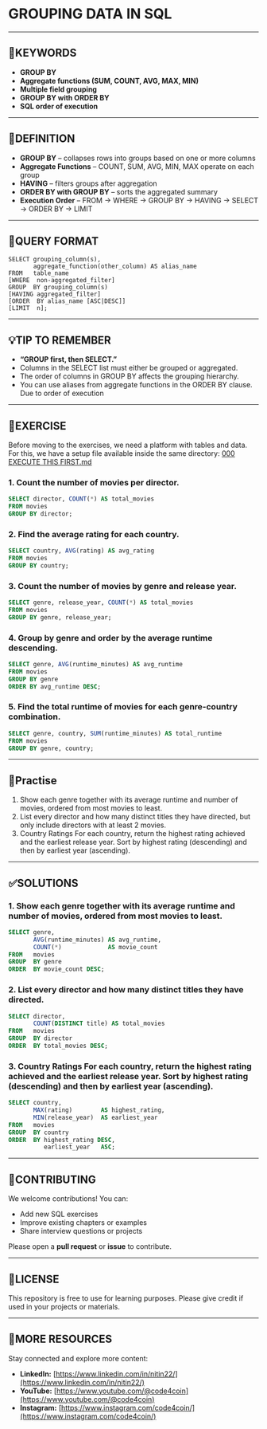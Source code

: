 # GROUPING DATA IN SQL
---
## 🔑KEYWORDS
- **GROUP BY**
- **Aggregate functions (SUM, COUNT, AVG, MAX, MIN)**
- **Multiple field grouping**
- **GROUP BY with ORDER BY**
- **SQL order of execution**
---
## 📖DEFINITION
- **GROUP BY** – collapses rows into groups based on one or more columns
- **Aggregate Functions** – COUNT, SUM, AVG, MIN, MAX operate on each group
- **HAVING** – filters groups after aggregation
- **ORDER BY with GROUP BY** – sorts the aggregated summary
- **Execution Order** – FROM → WHERE → GROUP BY → HAVING → SELECT → ORDER BY → LIMIT

---
## 🧱QUERY FORMAT

```text
SELECT grouping_column(s),
       aggregate_function(other_column) AS alias_name
FROM   table_name
[WHERE  non-aggregated_filter]
GROUP  BY grouping_column(s)
[HAVING aggregated_filter]
[ORDER  BY alias_name [ASC|DESC]]
[LIMIT  n];
```
---
## 💡TIP TO REMEMBER
- **“GROUP first, then SELECT.”**
- Columns in the SELECT list must either be grouped or aggregated.
- The order of columns in GROUP BY affects the grouping hierarchy.
- You can use aliases from aggregate functions in the ORDER BY clause. Due to order of execution
---
## 💪EXERCISE
Before moving to the exercises, we need a platform with tables and data.  
For this, we have a setup file available inside the same directory: [000 EXECUTE THIS FIRST.md](https://github.com/code4coin/001-SQL-Structured-Query-Language-/blob/main/001%20SQL%20FOR%20DATA%20ENGINEERS/001%20Exercises/000%20EXECUTE%20THIS%20FIRST.md)

### 1. Count the number of movies per director.
```sql
SELECT director, COUNT(*) AS total_movies
FROM movies
GROUP BY director;
```
### 2. Find the average rating for each country.
```sql
SELECT country, AVG(rating) AS avg_rating
FROM movies
GROUP BY country;
```
### 3. Count the number of movies by genre and release year.
```sql
SELECT genre, release_year, COUNT(*) AS total_movies
FROM movies
GROUP BY genre, release_year;
```
### 4. Group by genre and order by the average runtime descending.
```sql
SELECT genre, AVG(runtime_minutes) AS avg_runtime
FROM movies
GROUP BY genre
ORDER BY avg_runtime DESC;
```
### 5. Find the total runtime of movies for each genre-country combination.
```sql
SELECT genre, country, SUM(runtime_minutes) AS total_runtime
FROM movies
GROUP BY genre, country;
```
---
## 🧠Practise
1. Show each genre together with its average runtime and number of movies, ordered from most movies to least.
2. List every director and how many distinct titles they have directed, but only include directors with at least 2 movies.
3. Country Ratings For each country, return the highest rating achieved and the earliest release year. Sort by highest rating (descending) and then by earliest year (ascending).
---
## ✅SOLUTIONS
### 1. Show each genre together with its average runtime and number of movies, ordered from most movies to least.
```sql
SELECT genre,
       AVG(runtime_minutes) AS avg_runtime,
       COUNT(*)             AS movie_count
FROM   movies
GROUP  BY genre
ORDER  BY movie_count DESC;
```
### 2. List every director and how many distinct titles they have directed.
```sql
SELECT director,
       COUNT(DISTINCT title) AS total_movies
FROM   movies
GROUP  BY director
ORDER  BY total_movies DESC;
```
### 3. Country Ratings For each country, return the highest rating achieved and the earliest release year. Sort by highest rating (descending) and then by earliest year (ascending).
```sql
SELECT country,
       MAX(rating)        AS highest_rating,
       MIN(release_year)  AS earliest_year
FROM   movies
GROUP  BY country
ORDER  BY highest_rating DESC,
          earliest_year   ASC;
```

---
## 🤝**CONTRIBUTING** 

We welcome contributions! You can:

- Add new SQL exercises
- Improve existing chapters or examples
- Share interview questions or projects

Please open a **pull request** or **issue** to contribute.

---
## 📄**LICENSE** 

This repository is free to use for learning purposes. Please give credit if used in your projects or materials.

---
## 🔗**MORE RESOURCES** 

Stay connected and explore more content:

- **LinkedIn:** [https://www.linkedin.com/in/nitin22/](https://www.linkedin.com/in/nitin22/)
- **YouTube:** [https://www.youtube.com/@code4coin](https://www.youtube.com/@code4coin)
- **Instagram:** [https://www.instagram.com/code4coin/](https://www.instagram.com/code4coin/)
